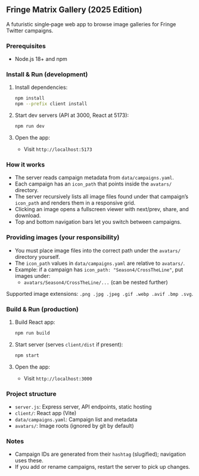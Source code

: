## Fringe Matrix Gallery (2025 Edition)

A futuristic single‑page web app to browse image galleries for Fringe Twitter campaigns.

### Prerequisites
- Node.js 18+ and npm

### Install & Run (development)
1. Install dependencies:
   
   ```bash
   npm install
   npm --prefix client install
   ```

2. Start dev servers (API at 3000, React at 5173):
   
   ```bash
   npm run dev
   ```

3. Open the app:
   - Visit `http://localhost:5173`

### How it works
- The server reads campaign metadata from `data/campaigns.yaml`.
- Each campaign has an `icon_path` that points inside the `avatars/` directory.
- The server recursively lists all image files found under that campaign’s `icon_path` and renders them in a responsive grid.
- Clicking an image opens a fullscreen viewer with next/prev, share, and download.
- Top and bottom navigation bars let you switch between campaigns.

### Providing images (your responsibility)
- You must place image files into the correct path under the `avatars/` directory yourself.
- The `icon_path` values in `data/campaigns.yaml` are relative to `avatars/`.
- Example: if a campaign has `icon_path: "Season4/CrossTheLine"`, put images under:
  - `avatars/Season4/CrossTheLine/...` (can be nested further)

Supported image extensions: `.png .jpg .jpeg .gif .webp .avif .bmp .svg`.

### Build & Run (production)
1. Build React app:
   
   ```bash
   npm run build
   ```

2. Start server (serves `client/dist` if present):
   
   ```bash
   npm start
   ```

3. Open the app:
   - Visit `http://localhost:3000`

### Project structure
- `server.js`: Express server, API endpoints, static hosting
- `client/`: React app (Vite)
- `data/campaigns.yaml`: Campaign list and metadata
- `avatars/`: Image roots (ignored by git by default)

### Notes
- Campaign IDs are generated from their `hashtag` (slugified); navigation uses these.
- If you add or rename campaigns, restart the server to pick up changes.
